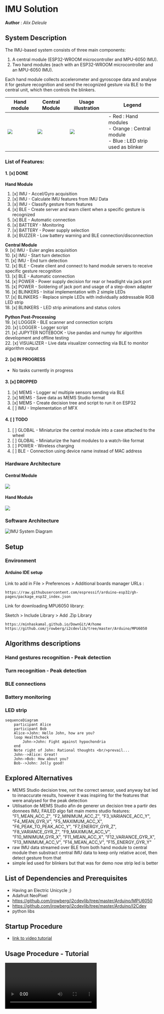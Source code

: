 # IMU Solution  

**Author** : *Alix Deleule*

## System Description
The IMU-based system consists of three main components:
1. A central module (ESP32-WROOM microcontroller and MPU-6050 IMU).  
2. Two hand modules (each with an ESP32-WROOM microcontroller and an MPU-6050 IMU).  

Each hand module collects accelerometer and gyroscope data and analyse it for gesture recognition and send the recognized gesture via BLE to the central unit, which then controls the blinkers.

|Hand module|Central Module|Usage illustration|Legend|
|-|-|-|-|
| ![](img/hand_module_HW.jpg) | ![](img/central_module_HW.jpg) | ![](img/illustration_imu2.png) | - Red : Hand modules <br> - Orange : Central module <br> - Blue : LED strip used as blinker |

### List of Features:

#### 1. [x] DONE  
**Hand Module**  
1. [x] IMU - Accel/Gyro acquisition  
2. [x] IMU - Calculate IMU features from IMU Data  
3. [x] IMU - Classify gesture from features  
4. [x] BLE - Create server and warn client when a specific gesture is recognized  
5. [x] BLE - Automatic connection  
6. [x] BATTERY - Monitoring  
7. [x] BATTERY - Power supply selection  
8. [x] BUZZER - Low battery warning and BLE connection/disconnection  

**Central Module**  
9. [x] IMU - Euler angles acquisition  
10. [x] IMU - Start turn detection  
11. [x] IMU - End turn detection  
12. [x] BLE - Create client and connect to hand module servers to receive specific gesture recognition  
13. [x] BLE - Automatic connection  
14. [x] POWER - Power supply decision for rear or headlight via jack port  
15. [x] POWER - Soldering of jack port and usage of a step-down adapter  
16. [x] BLINKERS - Initial implementation with 2 simple LEDs  
17. [x] BLINKERS - Replace simple LEDs with individually addressable RGB LED strip  
18. [x] BLINKERS - LED strip animations and status colors  

**Python Post-Processing**  
19. [x] LOGGER - BLE scanner and connection scripts  
20. [x] LOGGER - Logger script  
21. [x] JUPYTER NOTEBOOK - Use pandas and numpy for algorithm development and offline testing  
22. [x] VISUALIZER - Live data visualizer connecting via BLE to monitor algorithm output  

#### 2. [x] IN PROGRESS  
- No tasks currently in progress  

#### 3. [x] DROPPED
1. [x] MEMS - Logger w/ multiple sensors sending via BLE  
2. [x] MEMS - Save data as MEMS Studio format  
3. [x] MEMS - Create decision tree and script to run it on ESP32  
4. [ ] IMU - Implementation of MFX  

#### 4. [ ] TODO  
1. [ ] GLOBAL - Miniaturize the central module into a case attached to the wheel  
2. [ ] GLOBAL - Miniaturize the hand modules to a watch-like format  
3. [ ] POWER - Wireless charging  
4. [ ] BLE - Connection using device name instead of MAC address  

### Hardware Architecture

#### Central Module
![](img/central_module_diagram.png)

#### Hand Module
![](img/hand_module_diagram.png)

### Software Architecture
![IMU System Diagram](img/MEMS_system_diagram.png)

## Setup

### Environment 

#### Arduino IDE setup

Link to add in File > Preferences > Additional boards manager URLs :

```
https://raw.githubusercontent.com/espressif/arduino-esp32/gh-pages/package_esp32_index.json
```

Link for downloading MPU6050 library:

Sketch > Include Library > Add .Zip Library

```
https://minhaskamal.github.io/DownGit/#/home
https://github.com/jrowberg/i2cdevlib/tree/master/Arduino/MPU6050
```

## Algorithms descriptions

### Hand gestures recognition - Peak detection

### Turn recognition - Peak detection

### BLE connections

### Battery monitoring

### LED strip

```mermaid
sequenceDiagram
    participant Alice
    participant Bob
    Alice->John: Hello John, how are you?
    loop Healthcheck
        John->John: Fight against hypochondria
    end
    Note right of John: Rational thoughts <br/>prevail...
    John-->Alice: Great!
    John->Bob: How about you?
    Bob-->John: Jolly good!
```

## Explored Alternatives

- MEMS Studio decision tree, not the correct sensor, used anyway but led to innaccurate results, however it was inspiring for the features that were analysed for the peak detection
 - Utilisation de MEMS Studio afin de generer un decision tree a partir des donnees IMU, FAILED algo fait main
mems studio features:
        "F1_MEAN_ACC_Z",
        "F2_MINIMUM_ACC_Z",
        "F3_VARIANCE_ACC_Y",
        "F4_MEAN_GYR_V",
        "F5_MAXIMUM_ACC_X",
        "F6_PEAK_TO_PEAK_ACC_Y",
        "F7_ENERGY_GYR_Z",
        "F8_VARIANCE_GYR_Z",
        "F9_MAXIMUM_ACC_V",
        "F10_MINIMUM_GYR_X",
        "F11_MEAN_ACC_X",
        "F12_VARIANCE_GYR_X",
        "F13_MINIMUM_ACC_V",
        "F14_MEAN_ACC_V",
        "F15_ENERGY_GYR_Y"
- raw IMU data streamed over BLE from both hand module to central module then substract central IMU data to keep only relative accel, then detect gesture from that
- simple led used for blinkers but that was for demo now strip led is better

## List of Dependencies and Prerequisites

- Having an Electric Unicycle ;)
- Adafruit NeoPixel
- https://github.com/jrowberg/i2cdevlib/tree/master/Arduino/MPU6050
- https://github.com/jrowberg/i2cdevlib/tree/master/Arduino/I2Cdev
- python libs

## Startup Procedure

- [link to video tutorial]()

## Usage Procedure - Tutorial

![](vid/usageTutorial.mp4)
